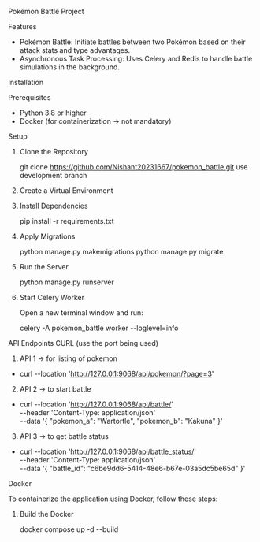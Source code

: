 Pokémon Battle Project

Features

- Pokémon Battle: Initiate battles between two Pokémon based on their attack stats and type advantages.
- Asynchronous Task Processing: Uses Celery and Redis to handle battle simulations in the background.

Installation

Prerequisites

- Python 3.8 or higher
- Docker (for containerization -> not mandatory)

Setup

1. Clone the Repository

   git clone https://github.com/Nishant20231667/pokemon_battle.git
   use development branch


2. Create a Virtual Environment

3. Install Dependencies

   pip install -r requirements.txt

4. Apply Migrations

   python manage.py makemigrations
   python manage.py migrate

6. Run the Server

   python manage.py runserver

7. Start Celery Worker

   Open a new terminal window and run:

   celery -A pokemon_battle worker --loglevel=info

API Endpoints CURL (use the port being used)

1. API 1 -> for listing of pokemon
- curl --location 'http://127.0.0.1:9068/api/pokemon/?page=3'

2. API 2 -> to start battle
- curl --location 'http://127.0.0.1:9068/api/battle/' \
    --header 'Content-Type: application/json' \
    --data '{
        "pokemon_a": "Wartortle",
        "pokemon_b": "Kakuna"
    }'

3. API 3 -> to get battle status
- curl --location 'http://127.0.0.1:9068/api/battle_status/' \
    --header 'Content-Type: application/json' \
    --data '{
        "battle_id": "c6be9dd6-5414-48e6-b67e-03a5dc5be65d"
    }'

Docker

To containerize the application using Docker, follow these steps:

1. Build the Docker

   docker compose up -d --build
